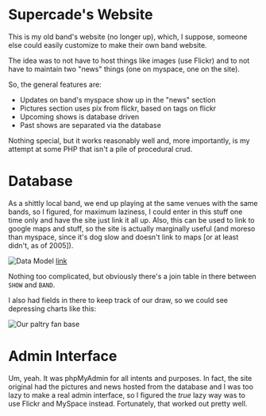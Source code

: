 # Supercade's Website 

This is my old band's website (no longer up), which, I suppose, someone else could easily customize to make their own band website. 

The idea was to not have to host things like images (use Flickr) and to not have to maintain two "news" things (one on myspace, one on the site).

So, the general features are:

* Updates on band's myspace show up in the "news" section
* Pictures section uses pix from flickr, based on tags on flickr
* Upcoming shows is database driven
* Past shows are separated via the database

Nothing special, but it works reasonably well and, more importantly, is my attempt at some PHP that isn't a pile of procedural crud.

# Database 

As a shittly local band, we end up playing at the same venues with the same bands, so I figured, for maximum laziness, I could enter in this stuff one time only and have the site just link it all up.  Also, this can be used to link to google maps and stuff, so the site is actually marginally useful (and moreso than myspace, since it's dog slow and doesn't link to maps [or at least didn't, as of 2005]).

![Data Model](http://www.gliffy.com/pubdoc/1409661/L.jpg "Data Model") [link](http://www.gliffy.com/pubdoc/1409661/L.jpg)

Nothing too complicated, but obviously there's a join table in there between `SHOW` and `BAND`.

I also had fields in there to keep track of our draw, so we could see depressing charts like this:

![Our paltry fan base](http://spreadsheets.google.com/pub?key=prolwQzHjVoG6PLj8fY2ONg&oid=2&output=image "Our paltry fan base")

# Admin Interface

Um, yeah.  It was phpMyAdmin for all intents and purposes.  In fact, the site original had the pictures and news hosted from the database and I was too lazy to make a real admin interface, so I figured the *true* lazy way was to use Flickr and MySpace instead.  Fortunately, that worked out pretty well.
